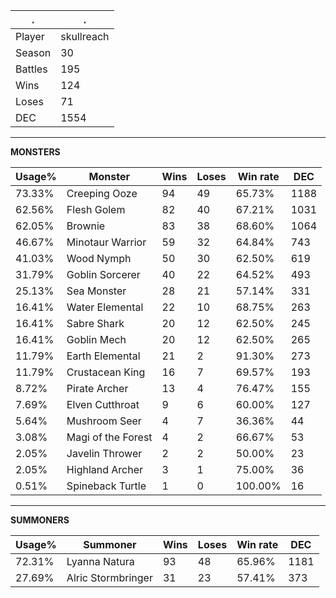 .|.
|-|-
Player|skullreach
Season|30
Battles|195
Wins|124
Loses|71
DEC|1554

---
**MONSTERS**

Usage%|Monster|Wins|Loses|Win rate|DEC|
-|-|-|-|-|-|
73.33%|Creeping Ooze|94|49|65.73%|1188|
62.56%|Flesh Golem|82|40|67.21%|1031|
62.05%|Brownie|83|38|68.60%|1064|
46.67%|Minotaur Warrior|59|32|64.84%|743|
41.03%|Wood Nymph|50|30|62.50%|619|
31.79%|Goblin Sorcerer|40|22|64.52%|493|
25.13%|Sea Monster|28|21|57.14%|331|
16.41%|Water Elemental|22|10|68.75%|263|
16.41%|Sabre Shark|20|12|62.50%|245|
16.41%|Goblin Mech|20|12|62.50%|265|
11.79%|Earth Elemental|21|2|91.30%|273|
11.79%|Crustacean King|16|7|69.57%|193|
8.72%|Pirate Archer|13|4|76.47%|155|
7.69%|Elven Cutthroat|9|6|60.00%|127|
5.64%|Mushroom Seer|4|7|36.36%|44|
3.08%|Magi of the Forest|4|2|66.67%|53|
2.05%|Javelin Thrower|2|2|50.00%|23|
2.05%|Highland Archer|3|1|75.00%|36|
0.51%|Spineback Turtle|1|0|100.00%|16|

---
**SUMMONERS**

Usage%|Summoner|Wins|Loses|Win rate|DEC|
-|-|-|-|-|-|
72.31%|Lyanna Natura|93|48|65.96%|1181|
27.69%|Alric Stormbringer|31|23|57.41%|373|
